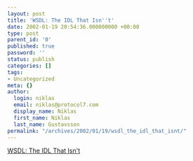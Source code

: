 ```yaml
---
layout: post
title: 'WSDL: The IDL That Isn''t'
date: 2002-01-19 20:54:36.000000000 +00:00
type: post
parent_id: '0'
published: true
password: ''
status: publish
categories: []
tags:
- Uncategorized
meta: {}
author:
  login: niklas
  email: niklas@protocol7.com
  display_name: Niklas
  first_name: Niklas
  last_name: Gustavsson
permalink: "/archives/2002/01/19/wsdl_the_idl_that_isnt/"
---
```

[WSDL: The IDL That Isn't](http://www.xml.com/pub/a/2002/01/16/endpoints.html)

